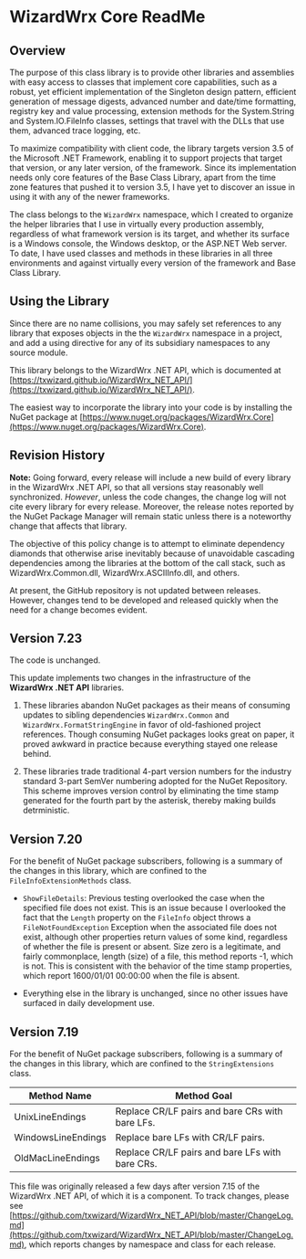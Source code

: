 # WizardWrx Core ReadMe

## Overview

The purpose of this class library is to provide other libraries and assemblies
with easy access to classes that implement core capabilities, such as a robust,
yet efficient implementation of the Singleton design pattern, efficient
generation of message digests, advanced number and date/time formatting,
registry key and value processing, extension methods for the System.String and
System.IO.FileInfo classes, settings that travel with the DLLs that use them,
advanced trace logging, etc.

To maximize compatibility with client code, the library targets version 3.5 of
the Microsoft .NET Framework, enabling it to support projects that target that
version, or any later version, of the framework. Since its implementation needs
only core features of the Base Class Library, apart from the time zone features
that pushed it to version 3.5, I have yet to discover an issue in using it with
any of the newer frameworks.

The class belongs to the `WizardWrx` namespace, which I created to organize the
helper libraries that I use in virtually every production assembly, regardless
of what framework version is its target, and whether its surface is a Windows
console, the Windows desktop, or the ASP.NET Web server. To date, I have used
classes and methods in these libraries in all three environments and against
virtually every version of the framework and Base Class Library.

## Using the Library

Since there are no name collisions, you may safely set references to any library
that exposes objects in the the `WizardWrx` namespace in a project, and add a
using directive for any of its subsidiary namespaces to any source module.

This library belongs to the WizardWrx .NET API, which is documented at
[https://txwizard.github.io/WizardWrx_NET_API/](https://txwizard.github.io/WizardWrx_NET_API/).

The easiest way to incorporate the library into your code is by installing the NuGet package at
[https://www.nuget.org/packages/WizardWrx.Core](https://www.nuget.org/packages/WizardWrx.Core).

## Revision History

**Note:** Going forward, every release will include a new build of every library in the WizardWrx
.NET API, so that all versions stay reasonably well synchronized. _However_, unless the code changes,
the change log will not cite every library for every release. Moreover, the release notes reported by
the NuGet Package Manager will remain static unless there is a noteworthy change that affects that
library.

The objective of this policy change is to attempt to eliminate dependency diamonds that otherwise
arise inevitably because of unavoidable cascading dependencies among the libraries at the bottom of
the call stack, such as WizardWrx.Common.dll, WizardWrx.ASCIIInfo.dll, and others.

At present, the GitHub repository is not updated between releases. However, changes tend to be developed
and released quickly when the need for a change becomes evident.

## Version 7.23

The code is unchanged.

This update implements two changes in the infrastructure of the __WizardWrx .NET
API__ libraries.

1. These libraries abandon NuGet packages as their means of consuming updates
to sibling dependencies `WizardWrx.Common` and `WizardWrx.FormatStringEngine` in
favor of old-fashioned project references. Though consuming NuGet packages looks
great on paper, it proved awkward in practice because everything stayed one
release behind.

2. These libraries trade traditional 4-part version numbers for the industry
standard 3-part SemVer numbering adopted for the NuGet Repository. This scheme
improves version control by eliminating the time stamp generated for the fourth
part by the asterisk, thereby making builds detrministic.

## Version 7.20

For the benefit of NuGet package subscribers, following is a summary of the
changes in this library, which are confined to the `FileInfoExtensionMethods`
class.

* `ShowFileDetails`: Previous testing overlooked the case when the specified
file does not exist. This is an issue because I overlooked the fact that the
`Length` property on the `FileInfo` object throws a `FileNotFoundException`
Exception when the associated file does not exist, although other properties
return values of some kind, regardless of whether the file is present or
absent. Size zero is a legitimate, and fairly commonplace, length (size) of a
file, this method reports -1, which is not. This is consistent with the behavior
of the time stamp properties, which report 1600/01/01 00:00:00 when the file is
absent.

* Everything else in the library is unchanged, since no other issues have
surfaced in daily development use.

## Version 7.19

For the benefit of NuGet package subscribers, following is a summary of the
changes in this library, which are confined to the `StringExtensions` class.

|Method Name        |Method Goal                                     |
|-------------------|------------------------------------------------|
|UnixLineEndings    |Replace CR/LF pairs and bare CRs with bare LFs. |
|WindowsLineEndings |Replace bare LFs with CR/LF pairs.              |
|OldMacLineEndings  |Replace CR/LF pairs and bare LFs with bare CRs. |

This file was originally released a few days after version 7.15 of the WizardWrx .NET API, of which it is a component. To track changes, please see
[https://github.com/txwizard/WizardWrx_NET_API/blob/master/ChangeLog.md](https://github.com/txwizard/WizardWrx_NET_API/blob/master/ChangeLog.md),
which reports changes by namespace and class for each release.